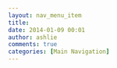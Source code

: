 ```yaml
---
layout: nav_menu_item
title: 
date: 2014-01-09 00:01
author: ashlie
comments: true
categories: [Main Navigation]
---
```

 
